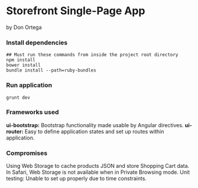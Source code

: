 # Storefront Single-Page App
by Don Ortega

### Install dependencies
    ## Must run these commands from inside the project root directory
    npm install
    bower install
    bundle install --path=ruby-bundles

### Run application
    grunt dev

### Frameworks used

**ui-bootstrap:** Bootstrap functionality made usable by Angular directives.
**ui-router:** Easy to define application states and set up routes within application.

### Compromises

Using Web Storage to cache products JSON and store Shopping Cart data. In Safari, Web Storage is not available when in Private Browsing mode.
Unit testing: Unable to set up properly due to time constraints.

